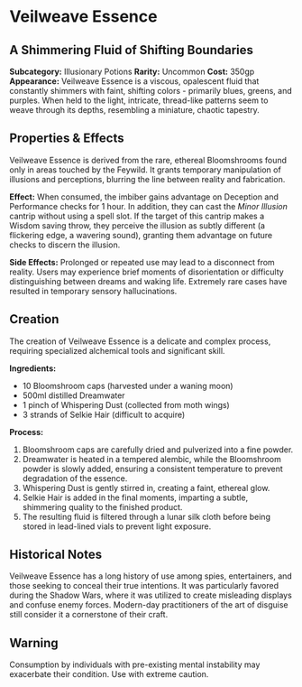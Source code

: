 # Veilweave Essence

## A Shimmering Fluid of Shifting Boundaries

**Subcategory:** Illusionary Potions
**Rarity:** Uncommon
**Cost:** 350gp
**Appearance:** Veilweave Essence is a viscous, opalescent fluid that constantly shimmers with faint, shifting colors - primarily blues, greens, and purples. When held to the light, intricate, thread-like patterns seem to weave through its depths, resembling a miniature, chaotic tapestry.

## Properties & Effects

Veilweave Essence is derived from the rare, ethereal Bloomshrooms found only in areas touched by the Feywild. It grants temporary manipulation of illusions and perceptions, blurring the line between reality and fabrication.

**Effect:** When consumed, the imbiber gains advantage on Deception and Performance checks for 1 hour. In addition, they can cast the *Minor Illusion* cantrip without using a spell slot. If the target of this cantrip makes a Wisdom saving throw, they perceive the illusion as subtly different (a flickering edge, a wavering sound), granting them advantage on future checks to discern the illusion. 

**Side Effects:** Prolonged or repeated use may lead to a disconnect from reality. Users may experience brief moments of disorientation or difficulty distinguishing between dreams and waking life. Extremely rare cases have resulted in temporary sensory hallucinations.

## Creation

The creation of Veilweave Essence is a delicate and complex process, requiring specialized alchemical tools and significant skill.

**Ingredients:**
*   10 Bloomshroom caps (harvested under a waning moon)
*   500ml distilled Dreamwater
*   1 pinch of Whispering Dust (collected from moth wings)
*   3 strands of Selkie Hair (difficult to acquire)

**Process:**
1.  Bloomshroom caps are carefully dried and pulverized into a fine powder. 
2.  Dreamwater is heated in a tempered alembic, while the Bloomshroom powder is slowly added, ensuring a consistent temperature to prevent degradation of the essence.
3.  Whispering Dust is gently stirred in, creating a faint, ethereal glow.
4.  Selkie Hair is added in the final moments, imparting a subtle, shimmering quality to the finished product.
5.  The resulting fluid is filtered through a lunar silk cloth before being stored in lead-lined vials to prevent light exposure.

## Historical Notes

Veilweave Essence has a long history of use among spies, entertainers, and those seeking to conceal their true intentions. It was particularly favored during the Shadow Wars, where it was utilized to create misleading displays and confuse enemy forces. Modern-day practitioners of the art of disguise still consider it a cornerstone of their craft.

## Warning

Consumption by individuals with pre-existing mental instability may exacerbate their condition. Use with extreme caution.
